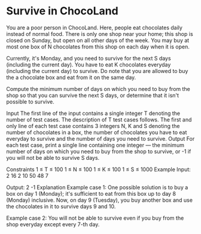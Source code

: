 # **Survive in ChocoLand**

You are a poor person in ChocoLand. Here, people eat chocolates daily instead of normal food. There is only one shop near your home; this shop is closed on Sunday, but open on all other days of the week. You may buy at most one box of N chocolates from this shop on each day when it is open.

Currently, it's Monday, and you need to survive for the next S days (including the current day). You have to eat K chocolates everyday (including the current day) to survive. Do note that you are allowed to buy the a chocolate box and eat from it on the same day.

Compute the minimum number of days on which you need to buy from the shop so that you can survive the next S days, or determine that it isn't possible to survive.

Input
The first line of the input contains a single integer T denoting the number of test cases. The description of T test cases follows.
The first and only line of each test case contains 3 integers N, K and S denoting the number of chocolates in a box, the number of chocolates you have to eat everyday to survive and the number of days you need to survive.
Output
For each test case, print a single line containing one integer — the minimum number of days on which you need to buy from the shop to survive, or -1 if you will not be able to survive S days.

Constraints
1 ≤ T ≤ 100
1 ≤ N ≤ 100
1 ≤ K ≤ 100
1 ≤ S ≤ 1000
Example
Input:
2
16 2 10
50 48 7

Output:
2
-1
Explanation
Example case 1: One possible solution is to buy a box on day 1 (Monday); it's sufficient to eat from this box up to day 8 (Monday) inclusive. Now, on day 9 (Tuesday), you buy another box and use the chocolates in it to survive days 9 and 10.

Example case 2: You will not be able to survive even if you buy from the shop everyday except every 7-th day.
